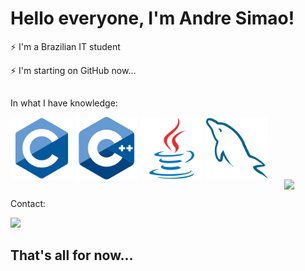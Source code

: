 <h1 align="left" >Hello everyone, I'm Andre Simao!</h1>

<p>⚡ I'm a Brazilian IT student</p>
<p>⚡ I'm starting on GitHub now...</p>

##

<p>In what I have knowledge:</p>
<div>
<img align="center" alt="alms-c" height="100" width="100" src="https://raw.githubusercontent.com/devicons/devicon/master/icons/c/c-original.svg">
<img align="center" alt="alms-mysql" height="100" width="100" src="https://raw.githubusercontent.com/devicons/devicon/master/icons/cplusplus/cplusplus-original.svg">
<img align="center" alt="alms-java" height="100" width="100" src="https://raw.githubusercontent.com/devicons/devicon/master/icons/java/java-original.svg">
<img align="center" alt="alms-mysql" height="100" width="100" src="https://raw.githubusercontent.com/devicons/devicon/master/icons/mysql/mysql-original.svg">
  
<!--future: <img height="150em" src="https://github-readme-stats.vercel.app/api?username=andresima0&show_icons=true&theme=dark&include_all_commits=true&count_private=false"/> -->
  
<img align="right" width="" height="180" hspace="50" src="https://github-readme-stats.vercel.app/api/top-langs/?username=andresima0&layout=compact&langs_count=16&theme=dark"/>
</div>

##
     
<p>Contact:</p>
<div>
<a href="https://www.linkedin.com/in/andre-simao-254692230/" target="_blank"><img src="https://img.shields.io/badge/-LinkedIn-blue?style=flat-square&logo=Linkedin" target="_blank"></a>
</div>
  
##
  
<h2>That's all for now...</h2>
